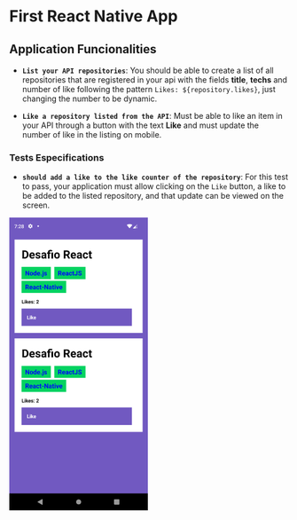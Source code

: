 # First React Native App

## Application Funcionalities

- **`List your API repositories`**: You should be able to create a list of all repositories that are registered in your api with the fields **title**, **techs** and number of like following the pattern `Likes: ${repository.likes}`, just changing the number to be dynamic.

- **`Like a repository listed from the API`**: Must be able to like an item in your API through a button with the text **Like** and must update the number of like in the listing on mobile.

### Tests Especifications

- **`should add a like to the like counter of the repository`**: For this test to pass, your application must allow clicking on the `Like` button, a like to be added to the listed repository, and that update can be viewed on the screen.

<img align="center" src="./src/services/screenshot.png" alt="alt text" width="250"/>